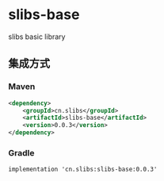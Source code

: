 # slibs-base
slibs basic library


## 集成方式
### Maven
```xml
<dependency>
    <groupId>cn.slibs</groupId>
    <artifactId>slibs-base</artifactId>
    <version>0.0.3</version>
</dependency>
```

### Gradle
```
implementation 'cn.slibs:slibs-base:0.0.3'
```


